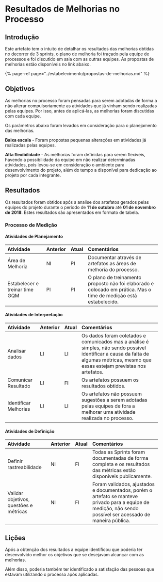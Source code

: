 # Resultados de Melhorias no Processo

## Introdução

Este artefato tem o intuito de detalhar os resultados das melhorias obtidas no decorrer de 3 sprints, o plano de melhoria foi traçado pela equipe de processos e foi discutido em sala com as outras equipes. As propostas de melhorias estão disponíveis no link abaixo.

{% page-ref page="../estabelecimento/propostas-de-melhorias.md" %}

## Objetivos

As melhorias no processo foram pensadas para serem adotadas de forma a não alterar compulsoriamente as atividades que já vinham sendo realizadas pelas equipes. Por isso, antes de aplicá-las, as melhorias foram discutidas com cada equipe.

Os parâmetros abaixo foram levados em consideração para o planejamento das melhorias.

**Baixa escala** - Foram propostas pequenas alterações em atividades já realizadas pelas equipes.

**Alta flexibilidade** - As melhorias foram definidas para serem flexíveis, havendo a possibilidade da equipe em não realizar determinadas atividades, pois levou-se em consideração o ambiente para desenvolvimento do projeto, além do tempo a disponível para dedicação ao projeto por cada integrante.

## Resultados

Os resultados foram obtidos após a analise dos artefatos gerados pelas equipes do projeto durante o período de **11 de outubro** até **01 de novembro de 2018**. Estes resultados são apresentados em formato de tabela.

### Processo de Medição

#### Atividades de Planejamento

| Atividade | Anterior | Atual | **Comentários** |
| :--- | :--- | :--- | :--- |
| Área de Melhoria | NI | PI | Documentar através de artefatos as áreas de melhoria do processo. |
| Estabelecer e treinar time GQM | PI | PI | O plano de treinamento proposto não foi elaborado e colocado em prática. Mas o time de medição está estabelecido. |

#### Atividades de Interpretação

| Atividade | Anterior | Atual | Comentários |
| :--- | :--- | :--- | :--- |
| Analisar dados | LI | LI | Os dados foram coletados e comunicados mas a análise é simples, não sendo possível identificar a causa da falta de algumas métricas, mesmo que essas estejam previstas nos artefatos. |
| Comunicar Resultado | LI | FI | Os artefatos possuem os resultados obtidos. |
| Identificar Melhorias | LI | LI | Os artefatos não possuem sugestões a serem adotadas pelas equipes de fora a melhorar uma atividade realizada no processo. |

#### Atividades de Definição

| Atividade | Anterior | Atual | Comentários |
| :--- | :--- | :--- | :--- |
| Definir rastreabilidade | NI | FI | Todas as Sprints foram documentadas de forma completa e os resultados das métricas estão disponíveis publicamente. |
| Validar objetivos, questões e métricas | NI | FI | Foram validados, ajustados e documentados, porém o artefato se manteve privado para a equipe de medição, não sendo possível ser acessado de maneira pública. |

## Lições

Após a obtenção dos resultados a equipe identificou que poderia ter desenvolvido melhor os objetivos que se desejavam alcançar com as melhorias.

Além disso, poderia também ter identificado a satisfação das pessoas que estavam utilizando o processo após aplicadas.

